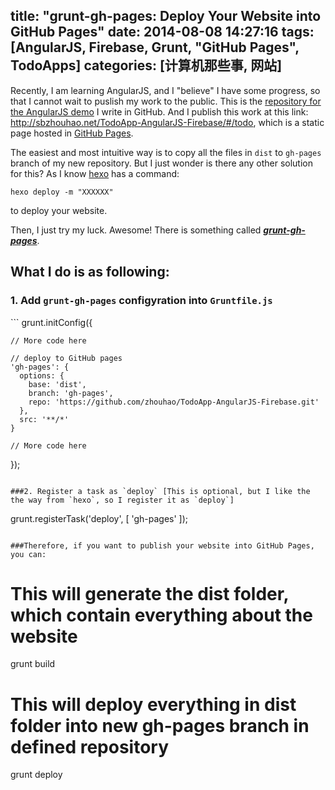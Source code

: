 title: "grunt-gh-pages: Deploy Your Website into GitHub Pages"
date: 2014-08-08 14:27:16
tags: [AngularJS, Firebase, Grunt, "GitHub Pages", TodoApps]
categories: [计算机那些事, 网站]
---
Recently, I am learning AngularJS, and I "believe" I have some progress, so that I cannot wait to puslish my work to the public.
This is the [repository for the AngularJS demo](https://github.com/webiseverything/AngularJS-Demo-Code) I write in GitHub. And I publish this work at this link: http://sbzhouhao.net/TodoApp-AngularJS-Firebase/#/todo, which is a static page hosted in [GitHub Pages](https://pages.github.com/).
<!-- more -->
The easiest and most intuitive way is to copy all the files in `dist` to `gh-pages` branch of my new repository. But I just wonder is there any other solution for this? As I know [hexo](http://hexo.io/) has a command: 
```
hexo deploy -m "XXXXXX"
```
to deploy your website.

Then, I just try my luck. Awesome! There is something called [***grunt-gh-pages***](https://github.com/tschaub/grunt-gh-pages).     

<h2>What I do is as following:</h2>  
<h3>1. Add <code>grunt-gh-pages</code> configyration into <code>Gruntfile.js</code></h3>
```
grunt.initConfig({

	// More code here

    // deploy to GitHub pages
    'gh-pages': {
      options: {
        base: 'dist',
        branch: 'gh-pages',
        repo: 'https://github.com/zhouhao/TodoApp-AngularJS-Firebase.git'
      },
      src: '**/*'
    }

    // More code here

});
```

###2. Register a task as `deploy` [This is optional, but I like the the way from `hexo`, so I register it as `deploy`]

```
grunt.registerTask('deploy', [
    'gh-pages'
]);
```

###Therefore, if you want to publish your website into GitHub Pages, you can:

```
# This will generate the dist folder, which contain everything about the website
grunt build
# This will deploy everything in dist folder into new gh-pages branch in defined repository
grunt deploy
```